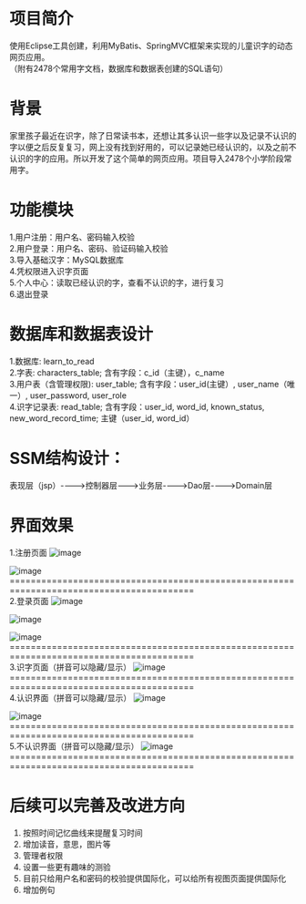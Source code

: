 # 项目简介
使用Eclipse工具创建，利用MyBatis、SpringMVC框架来实现的儿童识字的动态网页应用。<br>
（附有2478个常用字文档，数据库和数据表创建的SQL语句）

# 背景
家里孩子最近在识字，除了日常读书本，还想让其多认识一些字以及记录不认识的字以便之后反复复习，网上没有找到好用的，可以记录她已经认识的，以及之前不认识的字的应用。所以开发了这个简单的网页应用。项目导入2478个小学阶段常用字。


# 功能模块
1.用户注册：用户名、密码输入校验<br>
2.用户登录：用户名、密码、验证码输入校验<br>
3.导入基础汉字：MySQL数据库<br>
4.凭权限进入识字页面<br>
5.个人中心：读取已经认识的字，查看不认识的字，进行复习<br>
6.退出登录<br>

# 数据库和数据表设计
1.数据库: learn_to_read<br>
2.字表: characters_table; 含有字段：c_id（主键），c_name<br>
3.用户表（含管理权限): user_table; 含有字段：user_id(主键）, user_name（唯一）, user_password, user_role<br>
4.识字记录表: read_table; 含有字段：user_id, word_id, known_status, new_word_record_time; 主键（user_id, word_id）<br>

# SSM结构设计：
表现层（jsp）---->控制器层--->业务层---->Dao层---->Domain层

# 界面效果
1.注册页面
![image](https://github.com/wqz579/LearnToRead/assets/128567260/f15ece30-67b6-4a6a-9721-85e76ff1521b)

![image](https://github.com/wqz579/LearnToRead/assets/128567260/e08def89-c61a-412c-bdcf-1dbd0a6bbf6e)
=========================================================================================<br>
2.登录页面
![image](https://github.com/wqz579/LearnToRead/assets/128567260/08e8d5d5-b0bb-4f14-aa9c-69e78694a516)

![image](https://github.com/wqz579/LearnToRead/assets/128567260/049bc4ea-f127-4351-a27c-99493c3d3bed)

![image](https://github.com/wqz579/LearnToRead/assets/128567260/40930db3-7aac-4ee5-929d-b445ce1a8088)
=========================================================================================<br>
3.识字页面（拼音可以隐藏/显示）
![image](https://github.com/wqz579/LearnToRead/assets/128567260/0d40da62-44ac-4051-afd0-6e8d9606dbf3)
=========================================================================================<br>
4.认识界面（拼音可以隐藏/显示）
![image](https://github.com/wqz579/LearnToRead/assets/128567260/0652f39c-c891-4f50-acb7-002dbf279ced)

![image](https://github.com/wqz579/LearnToRead/assets/128567260/ae1fe9a0-389a-4253-9496-cfc71c9c15be)
=========================================================================================<br>
5.不认识界面（拼音可以隐藏/显示）
![image](https://github.com/wqz579/LearnToRead/assets/128567260/46d9655a-241e-4965-aa8c-db33342fc0f4)
=========================================================================================<br>
# 后续可以完善及改进方向
1. 按照时间记忆曲线来提醒复习时间<br>
2. 增加读音，意思，图片等<br>
3. 管理者权限<br>
4. 设置一些更有趣味的测验<br>
5. 目前只给用户名和密码的校验提供国际化，可以给所有视图页面提供国际化<br>
6. 增加例句<br>

